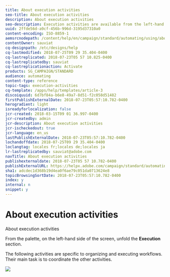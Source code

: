 ```yaml
---
title: About execution activities
seo-title: About execution activities
description: About execution activities
seo-description: Execution activities are available from the left-hand side of the screen.
uuid: 2ffde56d-a9cf-456b-996d-3195d37310a0
content-encoding: ISO-8859-1
aemsrcnodepath: /content/help/en/campaign/standard/automating/using/about-execution-activities
contentOwner: sauviat
cq-designpath: /etc/designs/help
cq-lastmodified: 2018-07-25T09 29 35.404-0400
cq-lastreplicated: 2018-07-23T05 57 10.825-0400
cq-lastreplicatedby: sauviat
cq-lastreplicationaction: Activate
products: SG_CAMPAIGN/STANDARD
audience: automating
content-type: reference
topic-tags: execution-activities
cq-template: /apps/help/templates/article-3
discoiquuid: 6d7bf84a-b6e8-49a7-8d51-f2c058d51482
firstPublishExternalDate: 2018-07-23T05:57:10.782-0400
herogradient: light
isreadyforlocalization: false
jcr-created: 2018-03-15T09 01 36.997-0400
jcr-createdby: admin
jcr-description: About execution activities
jcr-ischeckedout: true
jcr-language: en_us
lastPublishExternalDate: 2018-07-23T05:57:10.782-0400
lochandoffdate: 2018-07-25T09 29 35.404-0400
loclangtag: locales fr;locales de;locales ja
lr-lastreplicatedby: sauviat@adobe.com
navTitle: About execution activities
publishexternaldate: 2018-07-23T05 57 10.782-0400
publishExternalURL: https://helpx.adobe.com/campaign/standard/automating/using/about-execution-activities.html
sha1: adcdec1d368b19d4ea0f6ae79c051da0713624e8
topicBrowsingSortDate: 2018-07-23T05:57:10.782-0400
index: y
internal: n
snippet: y
---
```


# About execution activities

About execution activities

From the palette, on the left-hand side of the screen, unfold the **Execution** section.

The following activities are specific to organizing and executing workflows. Their main task is to coordinate the other activities. 

![](assets/wkf_execution_activities.png)


